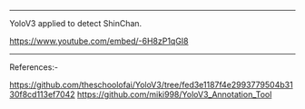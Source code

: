 *********************************************************************************************

YoloV3 applied to detect ShinChan.

https://www.youtube.com/embed/-6H8zP1qGI8



*********************************************************************************************


References:-


https://github.com/theschoolofai/YoloV3/tree/fed3e1187f4e2993779504b3130f8cd113ef7042
https://github.com/miki998/YoloV3_Annotation_Tool
